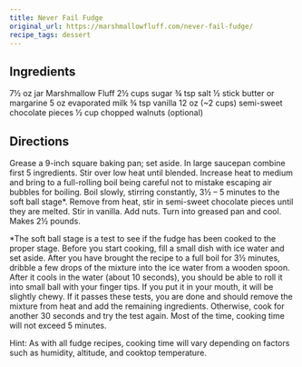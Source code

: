 ```yaml
---
title: Never Fail Fudge
original_url: https://marshmallowfluff.com/never-fail-fudge/
recipe_tags: dessert
---
```


## Ingredients

7½ oz jar Marshmallow Fluff
2½ cups sugar
¾ tsp salt
½ stick butter or margarine
5 oz evaporated milk
¾ tsp vanilla
12 oz (~2 cups) semi-sweet chocolate pieces
½ cup chopped walnuts (optional)

## Directions

Grease a 9-inch square baking pan; set aside. In large saucepan combine first 5 ingredients. Stir over low heat until blended. Increase heat to medium and bring to a full-rolling boil being careful not to mistake escaping air bubbles for boiling. Boil slowly, stirring constantly, 3½ – 5 minutes to the soft ball stage*. Remove from heat, stir in semi-sweet chocolate pieces until they are melted.  Stir in vanilla. Add nuts. Turn into greased pan and cool. Makes 2½ pounds.

*The soft ball stage is a test to see if the fudge has been cooked to the proper stage. Before you start cooking, fill a small dish with ice water and set aside. After you have brought the recipe to a full boil for 3½ minutes, dribble a few drops of the mixture into the ice water from a wooden spoon. After it cools in the water (about 10 seconds), you should be able to roll it into small ball with your finger tips. If you put it in your mouth, it will be slightly chewy. If it passes these tests, you are done and should remove the mixture from heat and add the remaining ingredients. Otherwise, cook for another 30 seconds and try the test again. Most of the time, cooking time will not exceed 5 minutes.

Hint: As with all fudge recipes, cooking time will vary depending on factors such as humidity, altitude, and cooktop temperature.